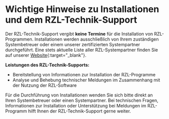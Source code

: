 # Wichtige Hinweise zu Installationen und dem RZL-Technik-Support

Der RZL-Technik-Support vergibt **keine Termine** für die Installation von RZL-Programmen. Installationen werden ausschließlich von Ihrem zuständigen Systembetreuer oder einem unserer zertifizierten Systempartner durchgeführt. Eine stets aktuelle Liste aller RZL-Systempartner finden Sie auf unserer [Website](https://rzlsoftware.at/partner/partner){:target="_blank"}.

**Leistungen des RZL-Technik-Supports:**
- Bereitstellung von Informationen zur Installation der RZL-Programme
- Analyse und Behebung technischer Meldungen im Zusammenhang mit der Nutzung der RZL-Software

Für die Durchführung von Installationen wenden Sie sich bitte direkt an Ihren Systembetreuer oder einen Systempartner. Bei technischen Fragen, Informationen zur Installation oder Unterstützung bei Meldungen im RZL-Programm hilft Ihnen der RZL-Technik-Support gerne weiter.